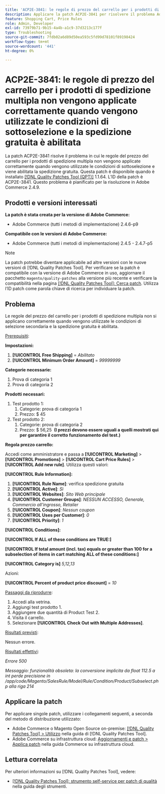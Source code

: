 ```yaml
---
title: 'ACP2E-3841: le regole di prezzo del carrello per i prodotti di spedizione multipla non vengono applicate correttamente quando vengono utilizzate le condizioni di sottoselezione e la spedizione gratuita è abilitata'
description: Applicare la patch ACP2E-3841 per risolvere il problema Adobe Commerce in cui le regole del prezzo del carrello per i prodotti di spedizione multipla non vengono applicate correttamente quando vengono utilizzate condizioni di selezione secondaria e la spedizione gratuita è abilitata.
feature: Shopping Cart, Price Rules
role: Admin, Developer
exl-id: 73979b71-9b15-4a4b-a1c9-37d3213c177f
type: Troubleshooting
source-git-commit: 7fdb02a6d89d50ea593c5fd99d78101f89198424
workflow-type: tm+mt
source-wordcount: '441'
ht-degree: 0%

---
```


# ACP2E-3841: le regole di prezzo del carrello per i prodotti di spedizione multipla non vengono applicate correttamente quando vengono utilizzate le condizioni di sottoselezione e la spedizione gratuita è abilitata

La patch ACP2E-3841 risolve il problema in cui le regole del prezzo del carrello per i prodotti di spedizione multipla non vengono applicate correttamente quando vengono utilizzate le condizioni di sottoselezione e viene abilitata la spedizione gratuita. Questa patch è disponibile quando è installato [[!DNL Quality Patches Tool (QPT)]](/help/tools/quality-patches-tool/quality-patches-tool-to-self-serve-quality-patches.md) 1.1.64. L’ID della patch è ACP2E-3841. Questo problema è pianificato per la risoluzione in Adobe Commerce 2.4.9.

## Prodotti e versioni interessati

**La patch è stata creata per la versione di Adobe Commerce:**

* Adobe Commerce (tutti i metodi di implementazione) 2.4.6-p9

**Compatibile con le versioni di Adobe Commerce:**

* Adobe Commerce (tutti i metodi di implementazione) 2.4.5 - 2.4.7-p5

>[!NOTE]
>
>La patch potrebbe diventare applicabile ad altre versioni con le nuove versioni di [!DNL Quality Patches Tool]. Per verificare se la patch è compatibile con la versione di Adobe Commerce in uso, aggiornare il pacchetto `magento/quality-patches` alla versione più recente e verificare la compatibilità nella pagina [[!DNL Quality Patches Tool]: Cerca patch](https://experienceleague.adobe.com/tools/commerce-quality-patches/index.html?lang=it). Utilizza l’ID patch come parola chiave di ricerca per individuare la patch.

## Problema

Le regole del prezzo del carrello per i prodotti di spedizione multipla non si applicano correttamente quando vengono utilizzate le condizioni di selezione secondaria e la spedizione gratuita è abilitata.

<u>Prerequisiti</u>:

**Impostazioni:**
1. **[!UICONTROL Free Shipping]** = *Abilitato*
1. **[!UICONTROL Minimum Order Amount]** = *99999999*

**Categorie necessarie:**
1. Prova di categoria 1
1. Prova di categoria 2

**Prodotti necessari:**
1. Test prodotto 1:
   1. Categorie: prova di categoria 1
   1. Prezzo: $ 45
1. Test prodotto 2:
   1. Categorie: prova di categoria 2
   1. Prezzo: $ 56,25 
      **(I prezzi devono essere uguali a quelli mostrati qui per garantire il corretto funzionamento del test.)**

**Regola prezzo carrello:**

Accedi come amministratore e passa a **[!UICONTROL Marketing]** > **[!UICONTROL Promotions]** > **[!UICONTROL Cart Price Rules]** > **[!UICONTROL Add new rule]**. Utilizza questi valori:

**[!UICONTROL Rule Information]:**
1. **[!UICONTROL Rule Name]**: verifica spedizione gratuita
1. **[!UICONTROL Active]**: *Sì*
1. **[!UICONTROL Websites]**: *Sito Web principale*
1. **[!UICONTROL Customer Groups]**: *NESSUN ACCESSO, Generale, Commercio all&#39;ingrosso, Retailer*
1. **[!UICONTROL Coupon]**: *Nessun coupon*
1. **[!UICONTROL Uses per Customer]**: *0*
1. **[!UICONTROL Priority]**: *1*

**[!UICONTROL Conditions]:**

**[!UICONTROL If ALL of these conditions are TRUE:]**


**[!UICONTROL If total amount (incl. tax) equals or greater than 100 for a subselection of items in cart matching ALL of these conditions:]**


**[!UICONTROL Category is]** *5,12,13*

Azioni:

**[!UICONTROL Percent of product price discount]** = *10*

<u>Passaggi da riprodurre</u>:

1. Accedi alla vetrina.
2. Aggiungi test prodotto 1.
3. Aggiungere due quantità di Product Test 2.
4. Visita il carrello.
5. Selezionare **[!UICONTROL Check Out with Multiple Addresses]**.

<u>Risultati previsti</u>:

Nessun errore.

<u>Risultati effettivi</u>:

*Errore 500*

*Messaggio: funzionalità obsoleta: la conversione implicita da float 112.5 a int perde precisione in /app/code/Magento/SalesRule/Model/Rule/Condition/Product/Subselect.php alla riga 214*

## Applicare la patch

Per applicare singole patch, utilizzare i collegamenti seguenti, a seconda del metodo di distribuzione utilizzato:

* Adobe Commerce o Magento Open Source on-premise: [[!DNL Quality Patches Tool] > Utilizzo](/help/tools/quality-patches-tool/usage.md) nella guida di [!DNL Quality Patches Tool].
* Adobe Commerce su infrastruttura cloud: [Aggiornamenti e patch > Applica patch](https://experienceleague.adobe.com/docs/commerce-cloud-service/user-guide/develop/upgrade/apply-patches.html?lang=it) nella guida Commerce su infrastruttura cloud.

## Lettura correlata

Per ulteriori informazioni su [!DNL Quality Patches Tool], vedere:

* [[!DNL Quality Patches Tool]: strumento self-service per patch di qualità](/help/tools/quality-patches-tool/quality-patches-tool-to-self-serve-quality-patches.md) nella guida degli strumenti.
